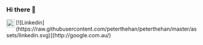 ### Hi there 👋
<a href="https://www.linkedin.com/in/miguelmchavez/" target="_blank">
  <img align="left" alt="Miguel's LinkedIn" width="22px" src="https://raw.githubusercontent.com/peterthehan/peterthehan/master/assets/linkedin.svg" />
</a>
[![Linkedin](https://raw.githubusercontent.com/peterthehan/peterthehan/master/assets/linkedin.svg)](http://google.com.au/)

<!--
**miguelmchavez/miguelmchavez** is a ✨ _special_ ✨ repository because its `README.md` (this file) appears on your GitHub profile.

Here are some ideas to get you started:

- 🔭 I’m currently working on ...
- 🌱 I’m currently learning ...
- 👯 I’m looking to collaborate on ...
- 🤔 I’m looking for help with ...
- 💬 Ask me about ...
- 📫 How to reach me: ...
- 😄 Pronouns: ...
- ⚡ Fun fact: ...
-->

